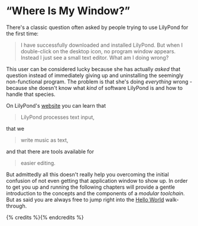 # “Where Is My Window?”

There's a classic question often asked by people trying to use LilyPond for the
first time:

> I have successfully downloaded and installed LilyPond. But when I double-click
on the desktop icon, no program window appears. Instead I just see a small text editor.  What am I doing wrong?

This user can be considered lucky because she has actually *asked* that question
instead of immediately giving up and uninstalling the seemingly non-functional
program. The problem is that she's doing *everything* wrong - because she
doesn't know what *kind* of software LilyPond is and how to handle that species.

On LilyPond's [website](http://lilypond.org) you can learn that

> LilyPond processes text input,

that we

> write music as text,

and that there are tools available for

> easier editing.

But admittedly all this doesn't really help you overcoming the initial confusion
of not even getting that application window to show up.  In order to get you up
and running the following chapters will provide a gentle introduction to the
concepts and the components of a *modular toolchain*.  But as said you are always
free to jump right into the [Hello World](../hello-world.html) walk-through.

{% credits %}{% endcredits %}
